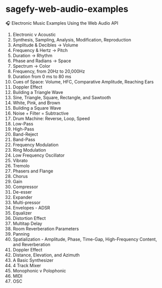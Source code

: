 # sagefy-web-audio-examples
🎧 Electronic Music Examples Using the Web Audio API

1. Electronic v Acoustic
2. Synthesis, Sampling, Analysis, Modification, Reproduction
3. Amplitude & Decibles -> Volume
4. Frequency & Hertz -> Pitch
5. Duration -> Rhythm
6. Phase and Radians -> Space
7. Spectrum -> Color
8. Frequency, from 20Hz to 20,000Hz
9. Duration from 0 ms to 80 ms
11. Cues of Space: Volume, HFC, Comparative Amplitude, Reaching Ears
12. Doppler Effect
13. Building a Triangle Wave
14. Sine, Triangle, Square, Rectangle, and Sawtooth
15. White, Pink, and Brown
16. Building a Square Wave
17. Noise + Filter = Subtractive
18. Drum Machine: Reverse, Loop, Speed
19. Low-Pass
20. High-Pass
21. Band-Reject
22. Band-Pass
23. Frequency Modulation
24. Ring Modulation
25. Low Frequency Oscillator
26. Vibrato
27. Tremolo
28. Phasers and Flange
29. Chorus
30. Gain
31. Compressor
32. De-esser
33. Expander
34. Multi-pressor
35. Envelopes - ADSR
36. Equalizer
37. Distortion Effect
38. Multitap Delay
39. Room Reverberation Parameters
40. Panning
41. Spatialization - Amplitude, Phase, Time-Gap, High-Frequency Content, and Reverberation
42. Doppler Effect
43. Distance, Elevation, and Azimuth
44. A Basic Synthesizer
45. 4 Track Mixer
46. Monophonic v Polophonic
47. MIDI
48. OSC
